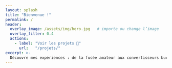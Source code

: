 ```yaml
---
layout: splash
title: "Bienvenue !"
permalink: /
header:
  overlay_image: /assets/img/hero.jpg   # importe ou change l’image
  overlay_filter: 0.4
  actions:
    - label: "Voir les projets 🚀"
      url:   "/projets/"
excerpt: >-
  Découvre mes expériences : de la fusée amateur aux convertisseurs buck.
---
```



